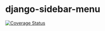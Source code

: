 # django-sidebar-menu

[![Coverage Status](https://coveralls.io/repos/github/CleitonDeLima/django-sidebar-menu/badge.svg?branch=master)](https://coveralls.io/github/CleitonDeLima/django-sidebar-menu?branch=master)
